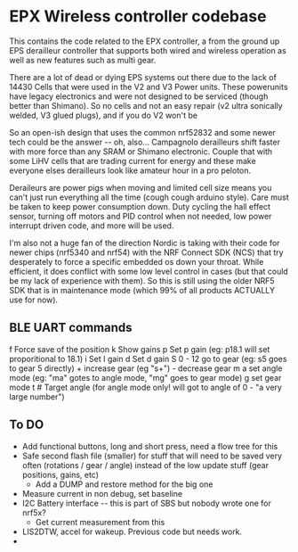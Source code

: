 # EPX Wireless controller codebase

This contains the code related to the EPX controller, a from the ground up EPS derailleur controller that supports both wired and wireless operation as well as new features such as multi gear. 

There are a lot of dead or dying EPS systems out there due to the lack of 14430 Cells that were used in the V2 and V3 Power units. These powerunits have legacy electronics and were not designed to be serviced (though better than Shimano). So no cells and not an easy repair (v2 ultra sonically welded, V3 glued plugs), and if you do V2 won't be 

So an open-ish design that uses the common nrf52832 and some newer tech could be the answer -- oh, also... Campagnolo derailleurs shift faster with more force than any SRAM or Shimano electronic. Couple that with some LiHV cells that are trading current for energy and these make everyone elses derailleurs look like amateur hour in a pro peloton.

Deraileurs are power pigs when moving and limited cell size means you can't just run everything all the time (cough cough arduino style). Care must be taken to keep power consumption down. Duty cycling the hall effect sensor, turning off motors and PID control when not needed, low power interrupt driven code, and more will be used.

I'm also not a huge fan of the direction Nordic is taking with their code for newer chips (nrf5340 and nrf54) with the NRF Connect SDK (NCS) that try desperately to force a specific embedded os down your throat. While efficient, it does conflict with some low level control in cases (but that could be my lack of experience with them). So this is still using the older NRF5 SDK that is in maintenance mode (which 99% of all products ACTUALLY use for now).

## BLE UART commands


f		Force save of the position
k		Show gains
p		Set p gain (eg: p18.1 will set proporitional to 18.1)
i		Set I gain
d		Set d gain
S	0 - 12	go to gear (eg: s5 goes to gear 5 directly)
	+	increase gear (eg "s+")
	-	decrease gear
m	a	set angle mode (eg: "ma" gotes to angle mode, "mg" goes to gear mode)
	g	set gear mode
t	#	Target angle (for angle mode only! will got to angle of 0 - "a very large number")

## To DO
- Add functional buttons, long and short press, need a flow tree for this
- Safe second flash file (smaller) for stuff that will need to be saved very often (rotations / gear / angle)  instead of the low update stuff (gear positions, gains, etc)
  - Add a DUMP and restore method for the big one
- Measure current in non debug, set baseline
- I2C Battery interface -- this is part of SBS but nobody wrote one for nrf5x?
  - Get current measurement from this
- LIS2DTW, accel for wakeup. Previous code but needs work.
- 